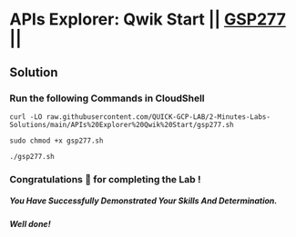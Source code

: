 # APIs Explorer: Qwik Start || [GSP277](https://www.cloudskillsboost.google/focuses/2457?parent=catalog) ||

## Solution 

### Run the following Commands in CloudShell

```
curl -LO raw.githubusercontent.com/QUICK-GCP-LAB/2-Minutes-Labs-Solutions/main/APIs%20Explorer%20Qwik%20Start/gsp277.sh

sudo chmod +x gsp277.sh

./gsp277.sh
```

### Congratulations 🎉 for completing the Lab !

##### *You Have Successfully Demonstrated Your Skills And Determination.*

#### *Well done!*


